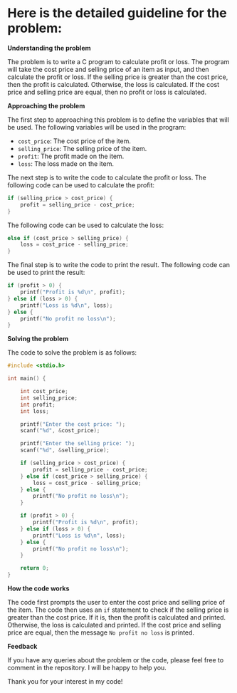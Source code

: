 # Here is the detailed guideline for the problem:

**Understanding the problem**

The problem is to write a C program to calculate profit or loss. The program will take the cost price and selling price of an item as input, and then calculate the profit or loss. If the selling price is greater than the cost price, then the profit is calculated. Otherwise, the loss is calculated. If the cost price and selling price are equal, then no profit or loss is calculated.

**Approaching the problem**

The first step to approaching this problem is to define the variables that will be used. The following variables will be used in the program:

* `cost_price`: The cost price of the item.
* `selling_price`: The selling price of the item.
* `profit`: The profit made on the item.
* `loss`: The loss made on the item.

The next step is to write the code to calculate the profit or loss. The following code can be used to calculate the profit:

```c
if (selling_price > cost_price) {
    profit = selling_price - cost_price;
}
```

The following code can be used to calculate the loss:

```c
else if (cost_price > selling_price) {
    loss = cost_price - selling_price;
}
```

The final step is to write the code to print the result. The following code can be used to print the result:

```c
if (profit > 0) {
    printf("Profit is %d\n", profit);
} else if (loss > 0) {
    printf("Loss is %d\n", loss);
} else {
    printf("No profit no loss\n");
}
```

**Solving the problem**

The code to solve the problem is as follows:

```c
#include <stdio.h>

int main() {

    int cost_price;
    int selling_price;
    int profit;
    int loss;

    printf("Enter the cost price: ");
    scanf("%d", &cost_price);

    printf("Enter the selling price: ");
    scanf("%d", &selling_price);

    if (selling_price > cost_price) {
        profit = selling_price - cost_price;
    } else if (cost_price > selling_price) {
        loss = cost_price - selling_price;
    } else {
        printf("No profit no loss\n");
    }

    if (profit > 0) {
        printf("Profit is %d\n", profit);
    } else if (loss > 0) {
        printf("Loss is %d\n", loss);
    } else {
        printf("No profit no loss\n");
    }

    return 0;
}
```

**How the code works**

The code first prompts the user to enter the cost price and selling price of the item. The code then uses an `if` statement to check if the selling price is greater than the cost price. If it is, then the profit is calculated and printed. Otherwise, the loss is calculated and printed. If the cost price and selling price are equal, then the message `No profit no loss` is printed.

**Feedback**

If you have any queries about the problem or the code, please feel free to comment in the repository. I will be happy to help you.

Thank you for your interest in my code!